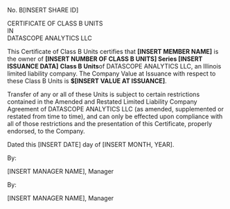 No. B[INSERT SHARE ID]



CERTIFICATE OF CLASS B UNITS  
IN  
DATASCOPE ANALYTICS LLC

  

This Certificate of Class B Units certifies that
**[INSERT MEMBER NAME]** is the owner of **[INSERT NUMBER OF CLASS B UNITS] Series
[INSERT ISSUANCE DATA]** **Class B Units**of DATASCOPE ANALYTICS
LLC, an Illinois limited liability company. The Company Value at
Issuance with respect to these Class B Units is
**\$[INSERT VALUE AT ISSUANCE]**.

Transfer of any or all of these Units is subject to certain restrictions
contained in the Amended and Restated Limited Liability Company
Agreement of DATASCOPE ANALYTICS LLC (as amended, supplemented or
restated from time to time), and can only be effected upon compliance
with all of those restrictions and the presentation of this Certificate,
properly endorsed, to the Company.

Dated this [INSERT DATE] day of [INSERT MONTH, YEAR].

  

By:

  

  

[INSERT MANAGER NAME], Manager

By:

  

  

[INSERT MANAGER NAME], Manager

